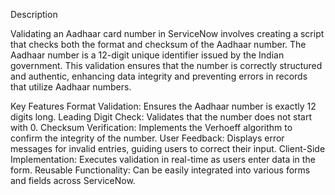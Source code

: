 Description

Validating an Aadhaar card number in ServiceNow involves creating a script that checks both the format and checksum of the Aadhaar number. 
The Aadhaar number is a 12-digit unique identifier issued by the Indian government. This validation ensures that the number is correctly 
structured and authentic, enhancing data integrity and preventing errors in records that utilize Aadhaar numbers.

Key Features
Format Validation: Ensures the Aadhaar number is exactly 12 digits long.
Leading Digit Check: Validates that the number does not start with 0.
Checksum Verification: Implements the Verhoeff algorithm to confirm the integrity of the number.
User Feedback: Displays error messages for invalid entries, guiding users to correct their input.
Client-Side Implementation: Executes validation in real-time as users enter data in the form.
Reusable Functionality: Can be easily integrated into various forms and fields across ServiceNow.
